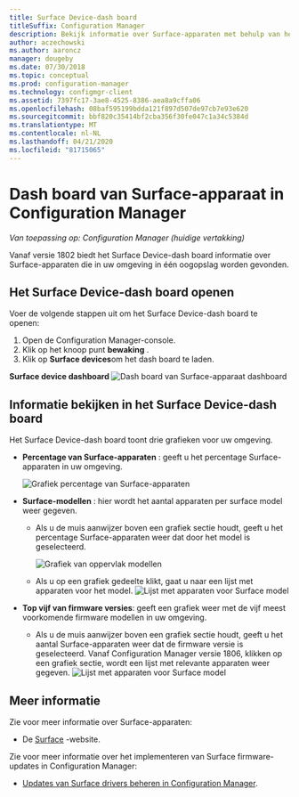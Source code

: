```yaml
---
title: Surface Device-dash board
titleSuffix: Configuration Manager
description: Bekijk informatie over Surface-apparaten met behulp van het dash board.
author: aczechowski
ms.author: aaroncz
manager: dougeby
ms.date: 07/30/2018
ms.topic: conceptual
ms.prod: configuration-manager
ms.technology: configmgr-client
ms.assetid: 7397fc17-3ae8-4525-8386-aea8a9cffa06
ms.openlocfilehash: 08baf595199bdda121f897d507de97cb7e93e620
ms.sourcegitcommit: bbf820c35414bf2cba356f30fe047c1a34c5384d
ms.translationtype: MT
ms.contentlocale: nl-NL
ms.lasthandoff: 04/21/2020
ms.locfileid: "81715065"
---
```

# <a name="surface-device-dashboard-in-configuration-manager"></a>Dash board van Surface-apparaat in Configuration Manager

*Van toepassing op: Configuration Manager (huidige vertakking)*

Vanaf versie 1802 biedt het Surface Device-dash board informatie over Surface-apparaten die in uw omgeving in één oogopslag worden gevonden. <!--1355788-->

## <a name="open-the-surface-device-dashboard"></a>Het Surface Device-dash board openen

Voer de volgende stappen uit om het Surface Device-dash board te openen: 

1. Open de Configuration Manager-console. 
2. Klik op het knoop punt **bewaking** . 
3. Klik op **Surface devices**om het dash board te laden.

**Surface device dashboard**
![Dash board van Surface-apparaat dashboard](media/Surface-device-dashboard.PNG)



## <a name="reviewing-information-in-the-surface-device-dashboard"></a>Informatie bekijken in het Surface Device-dash board

Het Surface Device-dash board toont drie grafieken voor uw omgeving. 

- **Percentage van Surface-apparaten** : geeft u het percentage Surface-apparaten in uw omgeving.

    ![Grafiek percentage van Surface-apparaten](media/Percent-Surface-Devices.PNG)
- **Surface-modellen** : hier wordt het aantal apparaten per surface model weer gegeven. 
  - Als u de muis aanwijzer boven een grafiek sectie houdt, geeft u het percentage Surface-apparaten weer dat door het model is geselecteerd. 

       ![Grafiek van oppervlak modellen](media/Surface-Models-Hover.PNG)
  - Als u op een grafiek gedeelte klikt, gaat u naar een lijst met apparaten voor het model. 
      ![Lijst met apparaten voor Surface model](media/Surface-Model-Device-List.PNG)

- **Top vijf van firmware versies**: geeft een grafiek weer met de vijf meest voorkomende firmware modellen in uw omgeving. 
  - Als u de muis aanwijzer boven een grafiek sectie houdt, geeft u het aantal Surface-apparaten weer dat de firmware versie is geselecteerd. Vanaf Configuration Manager versie 1806, klikken op een grafiek sectie, wordt een lijst met relevante apparaten weer gegeven. <!--1358654-->
     ![Lijst met apparaten voor Surface model](media/Surface-Firmware-Hover.PNG)


## <a name="more-information"></a>Meer informatie

Zie voor meer informatie over Surface-apparaten:
- De [Surface]( https://go.microsoft.com/fwlink/?linkid=861998) -website.

Zie voor meer informatie over het implementeren van Surface firmware-updates in Configuration Manager:
- [Updates van Surface drivers beheren in Configuration Manager]( https://support.microsoft.com/help/4098906).




